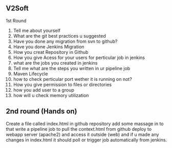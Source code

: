 V2Soft
----------------
1st Round

1) Tell me about yourself
2) What are the git best practices u suggested
3) Have you done any migration from svn to github?
4) Have you done Jenkins Migration
5) How you creat Repository in Github
6) How you give Acess for your users for perticular job in jenkins
7) what are the jobs you created in jenkins
8) Tell me what are the steps you written in ur pipeline job
9) Maven Lifecycle
10) how to check perticular port wether it is running on not?
11) How you give permission to files or directories
12) how you add  user to a group
13) how will u check memory utilization


2nd round (Hands on)
-------------------------------
Create a file called index.html in github repository add some massage in to that
write a pipeline job to pull the context.html from github
deploy to webapp server (apache2) and access it outside (web)
and if u made any changes in index.html it should poll or trigger job automatically from jenkins.
